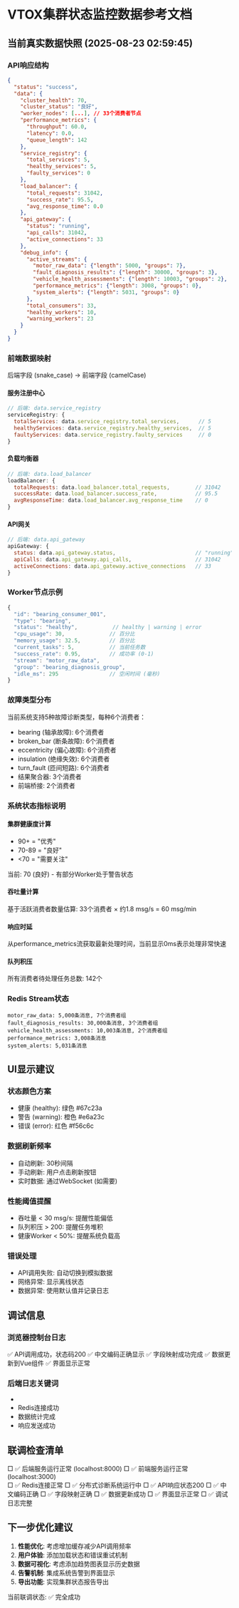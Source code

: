 # VTOX集群状态监控数据参考文档

## 当前真实数据快照 (2025-08-23 02:59:45)

### API响应结构
```json
{
  "status": "success",
  "data": {
    "cluster_health": 70,
    "cluster_status": "良好",
    "worker_nodes": [...], // 33个消费者节点
    "performance_metrics": {
      "throughput": 60.0,
      "latency": 0.0,
      "queue_length": 142
    },
    "service_registry": {
      "total_services": 5,
      "healthy_services": 5,
      "faulty_services": 0
    },
    "load_balancer": {
      "total_requests": 31042,
      "success_rate": 95.5,
      "avg_response_time": 0.0
    },
    "api_gateway": {
      "status": "running",
      "api_calls": 31042,
      "active_connections": 33
    },
    "debug_info": {
      "active_streams": {
        "motor_raw_data": {"length": 5000, "groups": 7},
        "fault_diagnosis_results": {"length": 30000, "groups": 3},
        "vehicle_health_assessments": {"length": 10003, "groups": 2},
        "performance_metrics": {"length": 3008, "groups": 0},
        "system_alerts": {"length": 5031, "groups": 0}
      },
      "total_consumers": 33,
      "healthy_workers": 10,
      "warning_workers": 23
    }
  }
}
```

### 前端数据映射
后端字段 (snake_case) → 前端字段 (camelCase)

#### 服务注册中心
```javascript
// 后端: data.service_registry
serviceRegistry: {
  totalServices: data.service_registry.total_services,      // 5
  healthyServices: data.service_registry.healthy_services,  // 5
  faultyServices: data.service_registry.faulty_services     // 0
}
```

#### 负载均衡器
```javascript
// 后端: data.load_balancer
loadBalancer: {
  totalRequests: data.load_balancer.total_requests,        // 31042
  successRate: data.load_balancer.success_rate,            // 95.5
  avgResponseTime: data.load_balancer.avg_response_time    // 0
}
```

#### API网关
```javascript
// 后端: data.api_gateway
apiGateway: {
  status: data.api_gateway.status,                         // "running"
  apiCalls: data.api_gateway.api_calls,                    // 31042
  activeConnections: data.api_gateway.active_connections   // 33
}
```

### Worker节点示例
```javascript
{
  "id": "bearing_consumer_001",
  "type": "bearing",
  "status": "healthy",           // healthy | warning | error
  "cpu_usage": 30,              // 百分比
  "memory_usage": 32.5,         // 百分比
  "current_tasks": 5,           // 当前任务数
  "success_rate": 0.95,         // 成功率 (0-1)
  "stream": "motor_raw_data",
  "group": "bearing_diagnosis_group",
  "idle_ms": 295                // 空闲时间 (毫秒)
}
```

### 故障类型分布
当前系统支持5种故障诊断类型，每种6个消费者：
- bearing (轴承故障): 6个消费者
- broken_bar (断条故障): 6个消费者  
- eccentricity (偏心故障): 6个消费者
- insulation (绝缘失效): 6个消费者
- turn_fault (匝间短路): 6个消费者
- 结果聚合器: 3个消费者
- 前端桥接: 2个消费者

### 系统状态指标说明

#### 集群健康度计算
- 90+ = "优秀"
- 70-89 = "良好" 
- <70 = "需要关注"

当前: 70 (良好) - 有部分Worker处于警告状态

#### 吞吐量计算
基于活跃消费者数量估算: 33个消费者 × 约1.8 msg/s = 60 msg/min

#### 响应时延
从performance_metrics流获取最新处理时间，当前显示0ms表示处理非常快速

#### 队列积压
所有消费者待处理任务总数: 142个

### Redis Stream状态
```
motor_raw_data: 5,000条消息, 7个消费者组
fault_diagnosis_results: 30,000条消息, 3个消费者组  
vehicle_health_assessments: 10,003条消息, 2个消费者组
performance_metrics: 3,008条消息
system_alerts: 5,031条消息
```

## UI显示建议

### 状态颜色方案
- 健康 (healthy): 绿色 #67c23a
- 警告 (warning): 橙色 #e6a23c  
- 错误 (error): 红色 #f56c6c

### 数据刷新频率
- 自动刷新: 30秒间隔
- 手动刷新: 用户点击刷新按钮
- 实时数据: 通过WebSocket (如需要)

### 性能阈值提醒
- 吞吐量 < 30 msg/s: 提醒性能偏低
- 队列积压 > 200: 提醒任务堆积
- 健康Worker < 50%: 提醒系统负载高

### 错误处理
- API调用失败: 自动切换到模拟数据
- 网络异常: 显示离线状态
- 数据异常: 使用默认值并记录日志

## 调试信息

### 浏览器控制台日志
✅ API调用成功，状态码200
✅ 中文编码正确显示
✅ 字段映射成功完成
✅ 数据更新到Vue组件
✅ 界面显示正常

### 后端日志关键词
- [API DEBUG]: API调用调试信息
- Redis连接成功
- 数据统计完成
- 响应发送成功

## 联调检查清单

□ ✅ 后端服务运行正常 (localhost:8000)
□ ✅ 前端服务运行正常 (localhost:3000)  
□ ✅ Redis连接正常
□ ✅ 分布式诊断系统运行中
□ ✅ API响应状态200
□ ✅ 中文编码正确
□ ✅ 字段映射正确
□ ✅ 数据更新成功
□ ✅ 界面显示正常
□ ✅ 调试日志完整

## 下一步优化建议

1. **性能优化**: 考虑增加缓存减少API调用频率
2. **用户体验**: 添加加载状态和错误重试机制  
3. **数据可视化**: 考虑添加趋势图表显示历史数据
4. **告警机制**: 集成系统告警到界面显示
5. **导出功能**: 实现集群状态报告导出

当前联调状态: ✅ 完全成功